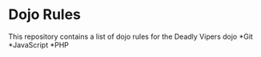 Dojo Rules
==========

This repository contains a list of dojo rules for the Deadly Vipers dojo
*Git
*JavaScript
*PHP

